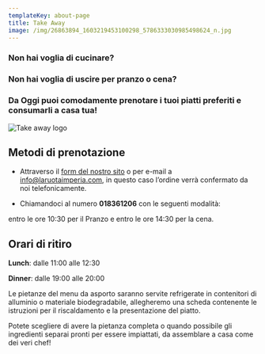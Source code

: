 ```yaml
---
templateKey: about-page
title: Take Away
image: /img/26863894_1603219453100298_5786333030985498624_n.jpg
---
```


### Non hai voglia di cucinare?

### Non hai voglia di uscire per pranzo o cena?

### Da Oggi puoi comodamente prenotare i tuoi piatti preferiti e consumarli a casa tua!

![Take away logo](/img/la-ruota-take-away.png)

## Metodi di prenotazione

- Attraverso il [form del nostro sito](/contatti) o per e-mail a [info@laruotaimperia.com](mailto:info@laruotaimperia.com), in questo caso l’ordine verrà confermato da noi telefonicamente.

- Chiamandoci al numero **018361206** con le seguenti modalità:

entro le ore 10:30 per il Pranzo e entro le ore 14:30 per la cena.

## Orari di ritiro

**Lunch**: dalle 11:00 alle 12:30

**Dinner**: dalle 19:00 alle 20:00

Le pietanze del menu da asporto saranno servite refrigerate in contenitori di alluminio o materiale biodegradabile, allegheremo una scheda contenente le istruzioni per il riscaldamento e la presentazione del piatto.

Potete scegliere di avere la pietanza completa o quando possibile gli ingredienti separai pronti per essere impiattati, da assemblare a casa come dei veri chef!
